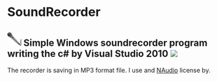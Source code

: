 # SoundRecorder 
![](https://github.com/Gabee8/SoundRecorder/blob/main/SoundRecorder/images/mainicon.png) Simple Windows soundrecorder program writing the c# by Visual Studio 2010
![](https://tandemradio.hu/wp-content/uploads/Hangrogzito-1.png)
-------------
The recorder is saving in MP3 format file. I use and [NAudio](https://github.com/naudio/NAudio) license by.
